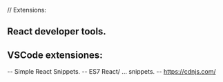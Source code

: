 // Extensions:

## React developer tools.

## VSCode extensiones:

-- Simple React Snippets.
-- ES7 React/ ... snippets.
-- https://cdnjs.com/